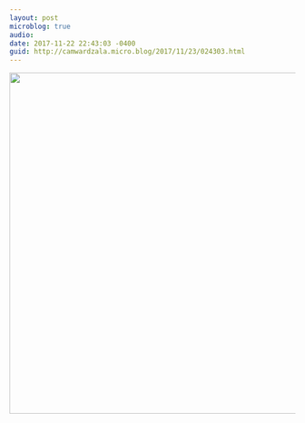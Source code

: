 ```yaml
---
layout: post
microblog: true
audio: 
date: 2017-11-22 22:43:03 -0400
guid: http://camwardzala.micro.blog/2017/11/23/024303.html
---
```



<img src="http://camwardzala.com/uploads/2018/eb6fd4e55c.jpg" width="600" height="600" />
